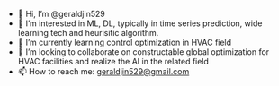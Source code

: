 - 👋 Hi, I’m @geraldjin529
- 👀 I’m interested in ML, DL, typically in time series prediction, wide learning tech and heurisitic algorithm.
- 🌱 I’m currently learning control optimization in HVAC field
- 💞️ I’m looking to collaborate on constructable global optimization for HVAC facilities and realize the AI in the related field
- 📫 How to reach me: geraldjin529@gmail.com


<!---
geraldjin529/geraldjin529 is a ✨ special ✨ repository because its `README.md` (this file) appears on your GitHub profile.
You can click the Preview link to take a look at your changes.
--->
